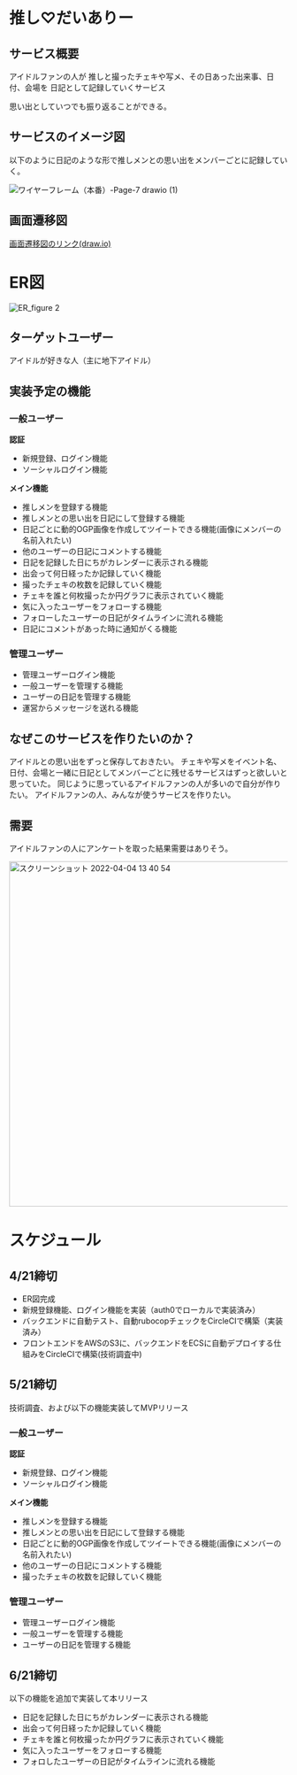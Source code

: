 # 推し♡だいありー

## サービス概要

アイドルファンの人が
推しと撮ったチェキや写メ、その日あった出来事、日付、会場を
日記として記録していくサービス

思い出としていつでも振り返ることができる。

## サービスのイメージ図
以下のように日記のような形で推しメンとの思い出をメンバーごとに記録していく。　

![ワイヤーフレーム（本番）-Page-7 drawio (1)](https://user-images.githubusercontent.com/71915489/161472534-24be4305-27c0-4dbb-bf7f-c07b5eea8465.png)
## 画面遷移図
[画面遷移図のリンク(draw.io)](https://viewer.diagrams.net/?highlight=FFFFFF&nav=1&title=%E3%83%AF%E3%82%A4%E3%83%A4%E3%83%BC%E3%83%95%E3%83%AC%E3%83%BC%E3%83%A0%EF%BC%88%E6%9C%AC%E7%95%AA%EF%BC%89.drawio#R7X1rd9s21vWv8VrP%2B0FcJHj%2FKNlWO22SSdN20umXLsVWHLW25EpyncyvfwmSAHE5IEEJoCgb41mNRFLUBRsHB%2Bey90V4%2BfD1u%2B3i8cvbze3y%2FgL5t18vwqsLhEKUBcU%2F%2BMi36kiaZH515G67uq2OBc2Bn1f%2FW9YHyWVPq9vljrtwv9nc71eP%2FMGbzXq9vNlzxxbb7eaZv%2Bzz5p5%2F18fF3VI68PPN4l4%2B%2BnF1u%2F9SHc1Q2hz%2Ffrm6%2B0LeOUjy6szDglxcf5Pdl8Xt5pk5FF5fhJfbzWZfPXr4erm8x78e%2BV3ehtt%2FXT%2B%2FeTu%2F%2BuPv5R%2FZzf6%2FPppUN5v3eQn9Ctvlen%2Fwref%2F%2BnP5%2BGUT%2FHv%2B6O%2Feff0pSu%2B%2F1C%2Fx%2F1ncP9W%2FV%2F1d99%2FID7jbbzd%2F0d8uuAhn9IfwiyeL%2B9Xduni8rX7D2Zf9w31z3SO%2BycPXOwwu72Fz89fTo1eM9H6xWi%2B3O%2B8THt%2Fl9uNqXd5wtq3xg29cve%2Fl5n6zReUnCX0%2Fu%2Fn8mT8VVqduIvxXnHoo7vzL8mv1M13iWy5vnra71T%2FLD8tdc%2FPN4%2BJmtceYjoT3Kg7dLj8vnu7xl%2Fm8ur8nR9ebdfHqmeZY1GP2z3K7X35lkFiPzXfLzcNyv%2F1WXELOBlHmxVn1snqyTZBfD9BzA900rI99YWEbxvXRRT1f7ug7NJgoHtSw6AGRQILIezzlkB%2F0hcrtYvdleSvg5qb4HZfbvsBZrG%2B%2B4FGZfS6O1aAJ0vo5GbECF0n5P%2Bbt7pef9%2BAotk4P7VFMfG4AAyQNXxAAw4cSS4OHpMH7st9jyzvF90Xz5%2Bdn73a7ePZWmzGMJjv%2FRzayQcgPbSLPTBQPOrQatnu7eVrf0kF6%2FrLaL38uLB8%2B%2B1yMBT9Owg88n0%2Bz61gyjrUZ5MERCbaSfXljahPf5vh4ERLmXq5pPBNbphPJtvMCJeXK8sgNVPL3E%2FYiZvfFfJiQjzbFNtaLm7PFo7v632p1Kgas9JzIj95cGKblH%2FDa6%2FCi8Omy6UUxOHl8kc3Jkag84l9kWXkENafy6lU%2B%2Fj9%2BEF7kaf1gmtcXTyNyyq%2BPzMg1s0ty6oq8agpcU3%2BpT1vxaxY%2FffVN%2BcO7x8Ua%2FBHr3wP%2FfNu7T%2F8X%2BMWi6mNnoPg5C0tCH6P4%2F%2BEn%2BI4%2BfoPJ58XD6v5b9cridouHx%2Bq3DDG815v9Br%2FdYr0r%2FvnzUbqA3hhfMim8mtVn%2FvaV%2B1GOKvKyx6%2Fy4FxuHr9VflTxwkuEf13kF38FjPwJ%2FjrfNvvFFn%2BM9eKvxbfFw4L5jarfwwBClAOhPTTF4cfmmGCT9qV3xi0QkIEBXC9pkcHWYVW4%2BtP6xMPq9ha%2FDWjpeFsoGDu%2F%2FB9nrUKb1gr5oZdr2KsQWlJSa%2FZKdhc6Z1s%2Fk6U5aRf%2F59PpBD5qmbkPm%2FVmVw69Yvb50NS7QLG4C46LXw4fLXd49Bn5JePytyyOXOHH%2BIPF%2BNeKsVvVcW1AryXIOug2qLlNNWD0DP4P%2Fr2LA%2FUvHpPfnFxTfX98ATuAxfNpeXE5iOxV5bM75nF9e2wT4DPllyDvzl6AgI9DPRV8wC8vZeYwPljOYny8NBz4SFA%2BxYM7r4a%2FvlmxoqA4K%2F8zo0%2Fxm85C7uwU8Wez8nO9W91sygdvN3%2Bu6Dv8vHna1h%2BkcqCLK%2Brfqhoq%2FA%2B%2BcOfdbTZ398vF42pXuLgP9ambXf2S%2BWfyWclXj%2BsPgf8y%2BmAmnUL1g1mofNUUqV%2BVVQ9m5PsVD5tvSG0t%2BVCF%2BzafzucVghjzzJ6f1%2BcZGFb2Twfo9BTFeGMkY2wmmytR2MwK%2F1tzYlLGmMiJymjSkyn7ogbd9cxJmZOLXXPijvkM4iwsn9KpyB7kDUR9nWRJWhdqZxedXXR20dlFZxc1thz8hceGPOpJEpLNaTYjm9OQbFcROYJ3khVQqmnATYJmClQToIS%2FEvw19Bng17CvMVqDtwY8OVjBtoY6f2UNcuHKEt4U3DPyqcVYTQlqcSd2QeFsYSNU73p0YzQBDYWb3%2FWEyl1PvX%2BWl2VxQ5%2FDa2cNYiH4MpvXeMrD%2BkgdECkeXF9cJzi8Mo0vrrOLaXaRZwzyP3VuwI1vtuuw6hFbbRo1xm9%2Fd7%2FY7cQIMj5xv%2Fi0vJ8tbv66K18NYXD313J%2F84XZwNOp%2B8vqYYnDMu%2BWz8V%2FP2weCgPBR5Cjlj2%2FrU1%2B5It7%2FDj3PZ%2F5H5AeSGMZ%2FNZyOyjqjiFjP0gK%2BCIeVIoBNzBOAEBZg3W3XdyultLl%2BpGiJt6DhoVCEnZDAbKD1qAQG04nKCY0GVAWFtPtDb7XzR5j42rxVHzbJU3umVpc2TcpVkLxbZhMk7QKUkshwzCex7Kx5CzegJDKAy%2BLG0gFEqSSGLAuFs1LcvzKmvIrq3%2B72C8m1UXbG%2B6VfGYThkYJDAqL8OrH1XPh6s%2FeLrZP3Lt8rlDdHKsu9MULmXW9cA9JemQ6k1IfKZ9CqR5EF7NZmTmpEi9XjBNQHEEX2SX2BqZX%2BMEZLfjtM99aAjBOxBRgmhb79ajNxtIM%2FTDLbfqK5kMxDRJ%2BGhQzRDgizIcq7UiSg1lKUpMJSUQSx5lOleKUmxj9JwZeKTomBhp0YmSvZWLQzV1p%2B%2FNMMQ24BzgHXHwiv9inzhFz3iH%2FgCUhHBny89eC%2FGpJCMgCQIJrud%2B6JBR%2BUFLXphRuEV4%2FYlw1gl%2Be4tfOIjcNDpgGWTCuaUBCfkdPgzq1BVQl5GcwR2Ls9Mym5TJxRZaJKQlJq5aJBM8RvPkoZkRUOkkJnhczsi8pdhJ41swv8nI%2Fkc3x2dqjIj5W7ash%2FP%2F6QU5Ohbz7pfgYbhoeMA2jxENBMw1DeRrmyAP27IG1OFAI1SweEBI83%2FCPFOS5zuahjD8ueo2fvF%2FsixuuyyO4Oh4IJGU%2B%2FhvY40Fdph4KOdvDFxozvvqZffbGrwlRybgQBeXvHKLOCVGZPy5EGUqLOUTxiNpu9ov9aoMvngSDYywaF8Y08m0OY%2BO2Wp1R1GERBWXbDkCUTlkGBK%2Fvl%2Ff%2FLPGWjB95FOuPPGsgcrkxt3zlLJ7hO96utgXgqmt3myf8Rex1a%2BShlzC5%2BpCDQXdRR%2B5FUN41i2nDr3kwQKkmBwYjYEg8P5ey7CSzghIvZs5GEhiKHX8GgSH1osAWGKD0igODIcuQoZz%2BL0t5NKSdRT6BAg42bQOUc3BwMAGHtICD38Ah59CQ%2Bl22IQ69IBjYOEQafeQODYeiwWeiu0HCwyHOOoyDEg6xZ8s2RIbCvw4NEBpQ2JgGfqVI8RTPDgJD4VDEttCgEax1RaEjKgoNM7EoNM9GVhQaaYRrefYYBeeMyCvzabPZF6O0ePS225JJjNLJyCwmxThdJ%2FiPhyeEXmF4P5f%2Fu1DTpQi18GzPglSWbs3WxLFUHBx1OR8IYiYKrcEAirHWlBp1Ipl%2FJkCEH8%2FV%2Bstyu9oLw9UcFfsEmOsVw3gkBPGknz3t93hp4XD4WLxv8QsuGbMHJqxLtjLKTEea1dg2CQtAo3OzG2ksSUULbrbL%2B2Ix%2FmfJ3MsGmORgqoqd7MSIccMPD3%2F9Du83q7LaR6BTI6%2FYfP68W%2B4luNDPdQSC5OCpvCx1VqqcCRy6vbAjWkBHB6J8OBDJQdfQmaHzN0MBGg5CYCV85QjdcW4RXF43CnS1eOZ4bF60X%2FSVw9gw%2BJyIXrpFfHbWq4Nkc58%2FL7IlzAvGY3ugGlITFHIc%2FtuXVKlzfZj1laauAWK5Ifd6MRRiNgCaewcaa6AJT40ZjUA0M5ZkSN7gn%2FT9Zreqo7qfNsVa89DDCWZDPOI47zePF1DcWx0b1F8jV5td6q1uNuud97SjEciuuHiQyNiggS05MGmJy4Xs1qTgY%2BpHnt9aIZMAmIpTz1ZAO4YC2j37TBDI9YLZWvK6Lwk3X5B2Vtx8keH2CsorlGmbrBYG7kDE0wEM3J9KP2xX%2FwvhmJJsCxCjM4Sl2w9n1Y1%2Brr9AOa0u5Eh6%2Bby%2BJoBgWs%2BddmMqkslw1tIWwuMQajFvD6%2FnAMJR7hGZCfMQP76XFsF0RjXTM2kQopTPdacQ5T0IMG9RQ2VQdiXNqu6mEHcfaaK%2FI5W02D1WeiGfV1%2BXtycwd1F8AAMHinLPhwo%2BmOPGIZGoGa6%2BRCAgsLM0qU0KRkSZw%2BoiIjfbU%2Feh8PEW2%2BK%2Bs38X7lBrV12zOLKXdcMcZrysqQrmEsyzBuad%2FNf4dz0fR5TL1vdkbBKXB8tddKRumrBmAwopcMucNU81ATNZB%2Bxu%2FB1RTyLHglZSOQ1fJVEiPLzIryXu%2FqlE2HEU%2Bxy%2FWsv2%2BXJ%2BJaG%2FEd9RS1NQ90N%2FQrBOh6gugkT3gfOyNKYD64dYcz2ygC4QJLWfStAPAgj5oS3kaxQZH87HqSoFaqPvV2FpKGsEqMIkCTAkkRhRNjcmne6ftjXqtC6xPusls3xmlPohbbM7NVemM0AjMUBRxFesnd76HE%2BdEgbK9TFo2FkbmtYG3FuOtGF%2BMS1ZF7KIiOVUgjr88krFcmY5PyeYDVNWcgQV8yCPGDoIhsYhi0teiCqScMkzM1RvOscvLx7TB2cVID006kWXAGv4l3Z7lKCTtfYRtN23Z%2B3V8SxYYaqcAK1CRwSaHTTY64oG%2B6HkSgekkKqdGhQ6U1O0ZOrVRCmQIL5FxLxF95fd1%2BZ0XZrTbWlO5W8DGgifTL%2BuvWJ98ZU41af0VZ0RFcRIZtFX0TlfsbpcN3duWF3YOEyCP0Z%2BxVgK2b5I3NPNyyuLQ%2B0U4eTDnzAqyWWuSpKmK%2BZVlMDvqgl91t8i5lf8kBhZahyZl%2Bc5%2BQ0RY8sguvgLTnjKzQPr84AiKCrXLEpjTldMApMm%2Bp1zkKzhlmAtOhozr5dOv1zFqlEICOpT8uCKv891%2Be7CfRAD5BxPlBniMUUhya7yFOOXzOKelWi9evXYPETcyxT%2BFJ84gp04SotVpV%2FmZSQ6LyPRPBbEwQwIKV1l3WJ8QYPfgAcy44XNro8ExfgdsoMJ3K15ZUj0ykLIK4tD2SsLrOl%2BpmrdT%2B0UjCI2rQHqkiz0AlEyarL4UrNI3QysI3LIRhoqApMSkmAvBQMUsHUmm19dQfiVMpPRFf5r2Zkr9xG2kFglB%2BV%2BPsISEMiwRAEYqTbRevPDbw8%2F%2FfYd%2BvLjpf%2F%2BYfXv25%2F%2B%2BPCrjtr7cn073W7LEb3BQYXVDT%2Fe%2FTdrUVv5ipDh7r9%2FW97eLVtHh%2B2gg2oNzFTgVblAFSlAHIZenEhtweT2u7Kbrb5jM8RyGWooqxzHhKuI3Gy%2F2N4t99LNDqj%2F%2Bwf9svvu%2Fuv3D79us%2Fdv3j9%2FeZ780LbhHHGyY1DNHRd0NBhfDwIvDxh%2BBT7ePmQM8vfo7SpMsod%2F%2Fe%2FjH39u8h9%2Fn0SXE40iNcai1r6QWjiHs4ZZcaT4ObfffqtPl0%2F%2Bi594aUyeX31lz159O2hAKqOhMe1HYm5p5I1qJwtLpq5JRWnALdpB%2B23NGdefvvv89Z%2Ftuzf%2FXX6Xb6N%2F%2FXH1w34xOcy21tRXB6owCNIjaak4EpVUwWUh2xQdZve6qneGaoWNg7hlZU5Q5kUyYQdrTxAAY0wib6B%2BCwQBUKsDDInw27%2FSSsG6KWWElYJJ2A67xIuzNtjFQI1Y4UVaY4GJO5NpulVXpt26SF2l1T%2BpbFFKUUUJYSEkc74sGvJ0extu%2F3X9%2FObt%2FOqPv5d%2FZDf7%2F%2FqIulX6LS4ozShhVj3JJpC4aAQVnKcGNtw%2FfXjzIfw7%2FuvjT8HDbB38%2Btvzm7%2FBDXe%2FOFAGol87p1t8xtXjToWqtmpaYGfO7wkWX4p9wEUZ9b1Zre9mdaPFVdQc%2B1D%2FxO09EtYwEcUyJmjhDbdlgIQWTfB0glEYDf6TXkVT3ErfKqPqz6fmgjby1lW%2FANvMAGOVan50A2DGJ9A%2BJAgjW8PbpfF2WD4vBmutFk%2F7Lz4TxshwVAM782UYo8mtquurCoe%2FrwL3cR%2B5R16myaeQVHed89YPaut9I%2FnI7eqfI74i90MBIzWHRirB9UG5kGkkWfniV8orwcjrpsKIyWH%2BvFj8zGzh%2BuKgSpWq3kbQiAnKMWNTX4hRqNHIeJU%2FLvB7G4WZvoB82%2BcCX265isqg4nZPZ7HHYmB99S78SsCWQyt1Zm2lNrQnOgzXin2PWF0rLgGa1pWprWi3pQdvphSTzO2xznWPhaKUNua2bbFSKAJvYosFztFAvcfSnWnwHku9kLk9FhM%2FzwQXfAQbrEBdftEYqh5%2BJFvsrVN%2FAZlF417CwGQUOn5CHJ%2FATwhyAYEhwHYSQwA0osQBA1BDiWOMhRZtIzKSzF8YRMJwR7nHBNIzoYdaNxEY0ZVMhJH53B%2BMGXXcANqXqNe11jrLL4x%2FqlXlruMe%2BnyTieQMDvNhtcMKVVlv4SvjB5W%2BanL6jx%2FjPXd2KTrnmk26TbVqigMANdvCDFdDt3vpHLbgRUqjZ1NcAJSmCloZhH2vrYUiRMJCAXkqGeipmCgUhSe9hjBLS2qX%2FfW21efVSObeFOOwWK2X2533qViAdsvtx9W6vCEl5BNaaREZseymzOUyp8Lq1E2E%2Fy74NC%2B6xLdc3jxtd4XB%2F7DcNTffYOd1%2F42sWjoRZWUhsRl4RGEoeLIIqNhMofauILFWsRnIIYj3i2IhRiShrA%2BUY2sAGNgs1jdfNtDWU5jitCigc4q3zw79rLtYFqS3FUGJpeFD8uaUp0J5fn72breLZ2%2B1GcN4svN%2FbGMbCPMTaLUHHU97g6tm1VFGHgw11NR1YPgG27tPi%2F%2FzS%2F%2Bj%2BBo%2B%2BOj%2FXSg7wR42682uXNsV3TWKKGRcDhLG09vN7fIeH7guj243xZX0Gfkl4%2FK3xHEs%2FBh%2FsBj%2FWlUgrP3agF5LUHXQbVBzm2rA6Bn8H%2Fx7FwfqXzwmvzm5pvr%2B%2BAJ2AEkwrxpE9qry2R3zuL49jiTAZ8ovQd6dvQABH4fmh%2FEBv7yUcdLwwdJNw8dLO4CPBOVTxjmrb1Z4jijOyv%2FM6FP8pjj%2BwZzFRWfs2az8XO%2FKDrPiwduyxyzmgp74HUjYk%2FxWdeizJfhJw59cAJR89bj%2BEPgvow9m0ilUP5iFyldNkfpVWfVgRr5f8bD5htQpIR8Kb7On83mFIMaVYc%2FP6%2FMMDCvTpwN0eopivLGPMbaQzZUlzxG5z7fmROXOkBOV0aQnU%2FZFDbrrmZMyJxe75sQd8xnEWVg%2BpVORPcgbiPo6yZK0phGcXXR20dlFZxedXexd7CDsMQ5n59JsQa%2BAUk0DwxnRCwajNXhrwJODFWxrqPNX1iAXrizhTcE9I59aqmubAnVw7RVvx26CSMMTEJKAaLmDmPAiGt%2F2kH2XIxN1ZKKnIxM1FFQIxYqGYflE4QnWyR4wxhZbxyc6VGetIeifmFAUhr46pObIKx3aj0D7Kdkrf5h%2B9%2BPiz%2Fnz7N%2F33%2F35Lv7x5%2F%2Bkv3W3BimQnt3cQla8ShvntB6bkLpllIONFG%2FntHj7SjpFiCVz6sy3J%2F8jDPH6mvLdz5dq8j%2FL7e1iLRJN5vL0oV2n1rCK%2BJ50Pw15F4XoNbPSPLa0e0Hsqq00XKoCOvjd5KyK%2FhFFWQdtU8jnCj7EAs5BA95Or%2FvAcomXVPnfyrVtzymPvTjic31R4gGK1WEMeuZGao0h3Msqw31LjZGSq64Tr007kGoCMJSGvcM%2FL5DWy1TeOck8geYdyj2HeeihXAajidKQN7ebyS%2Bb9%2Bvgzbvf9p%2FyePLXO6RD5tUrune%2BDQ96PSKV0xzPY9ngcmgf0KylAWjWkhhyRKPMiww4oyCWOiMOUpTsx9XzCsd1F9snbt9lNmxXvctMepduO6vwHbr4aivfoeYCozWV1QPCqF6%2Fyi%2F%2BX7xR8dPNi2GZp%2FSgFitu4d4Uy1TzXimmRMbln3npkV8P50kf73S0Ww57WzpfnE9ZEntJ2ia%2FlUSW%2BBbBaYVey7RiU0E0RoKadu2MpItoK%2FLU52dTUDo0%2FIzLGc4%2BNx265ei8OMwlTiG61CCPaItzXktLq4bx%2BdAZ3XtZ8wHkLC8MfVp2J1CqcjINkB%2F7DZW5A%2FwB9j%2BIvEgO7EX%2BkCDvVIPrjaqRTYt%2BcRhRT0J0oYLKX%2FJ7yOI6zLOB7KDL54nCIX2eAHJ6hAHExWJ01FghbWZIuSyygUhWDG0Hr7PCd5dgsd3sF7V8%2BCSX21PKV87iGb7j7Wpb7FCra3ebJ%2FxFLEYi8qRYw5sFPuWzdynmymVYpuXVPvEQRCtoog8WxgJkCx0WjGAhRl6eNoMdJ%2FxKGCZeyPAmAwSToUf65LluCRPBUxgMUPTUgcGMYfA9n5n5fKozgZQHQs%2BHgkz2TIFGS7wb%2FcPiiij1wpgZfT5dmKDCKW5dFlDgZRHgIuTW4iIGfGRFIkUjlFCf4qXRANmzKtlSdZNT9R%2ByuZtVHeezpthDX9jeZV10si7FApY3bm3IgzrPwZ2ezSTMr8tssvxx%2BWm5iX%2F%2B7k2cXAfX300CdUhDq6AOIUsFdca3TCPkmzlNdnriF8hjVH7iKOF9ryCT19sAriE14WzBuHTO1omcrbhrO27T9YKxALleLzXsSivVqHYqqzGa0vjTT79eX7%2F72UWcOuHekVZIhk0r%2FPa0%2FP3yr8vo8%2Fr7qx%2Fm00lhWD62CYEfX5cDOoYUWlMCLdr%2BlPniEi16kYxbWgudCs6jK9kxUrLDOI%2F8Ag0xxNn0HEHQkuBd2woNja5E%2FSHSe3zabPbFIC0eve22pJukrB4xNHzXCf7joQQChgcIN7pQdazg%2BbEF4hraP6YqaRO5lDAolm%2FmfyGwHbZUSwvjADReFV9YbRD4ZwJG%2BAFdrb8st6u9MF7N0QIit6tlM2LM9YpxPBKDeN2bEdUgFoiPxfsWv%2BCSWcPANbBkjfqejIRAOFaqzR6HtPbJ2Y001oa04Eab9vAoMGVyUaCKJ%2BrEiHHD34f1UiSg23z%2BvFseS0MJI0guBZTXpU7n90zg0L2h1WvuPg8QieFciyBCEohCZ4bO3wxJepgWIQQGVitH6I5zi%2BBt0ijQ1eKa47F50X7RVw5jw%2BBzInrpFvHZmcLS7FROQDSfUxtlj6g%2BB8Lh1ldaMwHs%2B4fc62XqBrKjQHPvQGMNNIAKkS3MwMrb5igRBmQDCRrKmybjTvtgoIy7I0oYB1FCGGQtwsUnZwhB8v60BQ%2BapGaQgwcaRT5XGrXsehuC88RuNlqgL4ohhjCItNwapz0ZEMBgPYJWpR8ncpvRS8s%2FpUnCpBgx7rrI5kz%2BJcaShxnVQSSncqpoSBI6TVc2abRu6jIIO8aMXNPkHEnr03QKXKMvM9iL%2BfT%2FAszsU9OcBlhahDxGcQvpKXUoiFDFerPH7H27xRpboz8fpQvojfElk12xd%2Fl8oSBMDZCXQevF5ebxWyVeULzwEuFfF9WNlf4Ef51vm%2F1iiz%2FGevHX4tviYaFMlR2BkB7aoGrGiMeRO12qWpnGWIVWjVVZwM4xm3QbrxDidDdRN5P%2F9Ntk%2F%2Bbdb6sw%2FfTjX%2BHtuzd%2F%2F7tfU70qVaaKDbDrt%2BTU9iDJi1qGUuXlyGICANbEMEhvCFpDTsQvczHA0pdAq1xmCyjqRY5UsBr3to%2BgDil5mjKijcRpPvf2tsdhytTzR1V6FtnEZyzgE4g05JY4JEF4HrZprK2I3U2junBb5ruhnlXlUMXYT6uZGeT%2B2oC0mbM1YDm5T5cQ1ovFfLO4Z2AAJUPXyO6iH3lp5%2BwIUt9L0IAz5PgWBAWSFQySlFuPQnIqkCIIrbPVNYlU8J1Iu4fXhmh7XoYfeWGmin2AsI0SDw1p2DsjyOYNdhvHQeNuXEk4Dy%2BErTBHde0Qa4bEF3kjcz0gHVNhKJkxJEPxBqcA3m92q7qM%2F1Mtda1dtMHGa8Xx3W8epS0QatssaWd0V5td6q1uNuud97Sr6mNbsxVSdDASi29t13MnvriVAnqDLVVvg3iB6mB7LsSp%2FkLMBO1oGG9GVuTsqDTEOAyUvcUx8j1xRQQVMj3SI8DCJzJQ8gjCJ4BCNg4%2F48MPioqlKmAa59D4sNTJg%2BiwNAosJcIaFoTECzoleoaPCYYBhLZfnld7PHZcIp5uKpmuoylpJ6ZxF9rfTqMsL2GbqRs8t4bXIIo8xHewR4CfHqHAA7lfrUnNdDpfuvJIppEdqeWUhlCa6cKtimTYAnjPl5dZnk6GpNojlHkxT341CQH%2FIUos5Q7hyaRuQ9X1HjIQ9drsp8WHXD3uVLBiwLzYPZatgVefV18x0MT0oJyUXHzZPODIBtZEXa3vZvX2vKyBqY99qH9jeWfdbmMNgSLxZVBEERCyg9r7AmvER0iDiaFD6Z1Yk6pKoqe2%2B6ft5nm33H5crcsbchLvzCghMkzZTRlCYU6F1ambCP8Vpx6KO%2F9S2scrXPuBa9Fvnra71T%2FLD8tdc3MhxqGKtWjFPsxAJKZt6QQfAQJWYVhQ0ScsiuYRIvMzvF%2FcYeFhVe%2BeEilcrEpahHrhZrG%2B%2BbKBrLrgPCXl%2Fy4kpgN5ENunR48AFjeGxOvumuHkVzY%2FfHLAkyfDeH5%2B9m63i2dvtRnDeLIGYGxjG4T84AI6G2Bw0trghurokrIUr189o9Myd1rmCPg4TsvcaZm%2FZi1zZxedXXR20dlFZxc1%2BhE0GcM026Fo1IdPCqCmKnOKmChrPRGqaWA42HjBYLQGbw14crCCbQ11%2Fsoa5MKVJbwpuGfkU0tdg9OyrxQgnVR2nB67CSI9dpohicwaP3OozoN%2BicBFGcfLJ%2FUuEa%2Bc5Uaxq4fLLJvkh8VDMRjFfWf%2FXi%2B55IRuDqOTJFCdk0BNvyvNSVDNcK7uTdE6hH%2FXUefQ4LiEZucqG2dIhDiDMuhnKKYQpkKFXAA0j8D0vCbybvAEQ12pgjE2dQ%2BReHO93AahH2eB5%2FMpkSEbuGHom%2BMzOLByWVGgT811RntP0jaQ19UVDu1jQXsUpSeDOki83VmZqN2Edahn0kfuVhOygJsBuiMCOAmUAgBqQnZBwHKcJyntXCIvg25LEVoSIy9uvjxtl99hT6ZMUj9iqqjl9vqfAna7C6B%2B%2F8TFE7wpEJq27M0ZPt8SAdIFCOqrFYngzJHVd80ZTWfe8tSqhZ9xwegcPzrE3C%2B2NzV8c9D4V9tMUaq8qrV4Uz4DGJ3B1UHufGidYyqrf3Zz6kSzCOpOD1NgFkW2ZtFhPGMHTQ%2BwAlXRlV5RP%2FGFpppi0W51cqtTCMyrYVcnDRG7Nhvf05azZXOd1pyz2nqsI4oVZ7DhRPJwJlDpjjUzCeqT6uxFs5tbKM5SEUblZJOYEcanjBIUJHwtPiLGjj1FGmhzGm0XaA2Y8Asl96ivKd%2F97GrzqZX7z3J7u1gLHbRBLptd2kk5FFgDoBQptCUUAYMVaqw9ZFHXzLPrL%2FR5SS0TX8yCJkDYrsLUnuJyi%2FxrXuSB9NfAW1ANZR63ymuHFIC%2BjIFX%2BeP7MlrVZhuC2%2Bsy4lZYxBg%2FKJ7W3ZxBSVGUXuR5qRtb2MvLixkiLyetn9mBYeMXpgFmqpQ4TT1GAszP%2BDxIAnSGDK4eS0zYMcJ1sICsnONo2ZBLwGzPaLQWm4xBKfG0MrO20tYIMKQBtDCaaHCDqchNaR44KnKX0NOZAkHi5Yz2qCCzDESDhs3vQUUcAh7Evpy7h9t7rxit5fp2sZUREk%2BTLFMazfMOxrMWNZR2G6r9%2FVC7EJ7YxgfoJEjNjhXdGqLy0DQm8vcwImQD%2F1S9djsjJtQ3VX0JpEDB8ksTBPrwZ1bvVxyBviPQdwT6Z0igb2iVwlO7hUAfsl0gf74JWnRwi5BCGbLTB6lDiC8akaQJ2QUXdiWrCqJiHL92QeoxupGnCVJLu%2FE4HTBMDU81DaJVF6buMaKQ%2BEgG9gWYCFWDXyM6Oz4uHfUJMPDtOLtGYU7Z2WqTsyumBpNucUOIAc8WYxc83WwxdkW6mH3NjF1xGouQgOqPB%2BbrijUEBpfr2%2Bl2Wy5qN3hBW93wg9VS4fLj6nlV3OztYvtkepJXt8YtrczN64Bb3LJ5AZDUb8iXt3fL1gHXpBY%2FMooWo1DEky%2Bajl35Y9cvbJAi3ytMOu9VbKrvlnvpXqYCc7FGeJkBorydcCgcBQoPhqAGnG1DEOrVcxAcOwSjLLEEQXv42%2FzrcTP58u2vbfjppx9%2BTcKfr%2F53DTYDHbUUCyMcSn5Pk4s905HP%2BAHLAt8LkiaFmh0IhCyU7jsoEjTWQkeiOgyJah7hGDS%2FMoWy2w6zqIYmsmYgQuSl6kWSqLbOjnPgUAW%2FgFxY9PooVM2M7CkZVMFvoEF%2FfRblBUcOzzc6PAOWF4CfWZ2hc9UFrrrAVRecYXWBmaWjKi7gHQPIXIEVBSZi9ODXUHe9OQLu0BHNOqJZRzTbnHdEs46Amx1AZxedXbxwdtHZRUfA%2FRoIuM3EaHT5twNkoggF%2FMzqMkDHv%2B34twfi3zYTVTgx%2FTb4JTrL%2FsbYx%2BzYt4dqXzYD%2FBOTb8MFFWrCib7Id%2BTbDuwN2E%2FJvQ0jvZNI2FH7nR21n6E8h9hDyffeBzHQ%2B2%2BL6Q%2FGLlJiV8uJUHACXWfYSZ5dlSRVU0yqK3ABsWzw7WQoxuF27qQ%2FlnxliAwvgJ1lawm4oFOw42D6NAlstXVEaqw6sjQbRUNJ5oUC2xTEd2qRHw2GHkQ4dUxw7Xz78vRaGSvHNZ7Hsmnl0D6YAYuANukkBsyXkT5pGESdlARSfIrtTWA3PWYDZtW7zKR3OYKKtzanEe62xeZ0Xsm%2BhOW5y2KXheLegi9jWNzb5621TQ2%2Fp4kR8kiDNmcVW%2Br5zaO5kwX6paBZ5lal%2BBakJEBeD8LiQeaAw3tfvCcw3iN%2FULxDsVphxHBa%2FEIs9kX8GHIRcwPbgxhaea%2BzeSjjYLvZL%2FarDT4yyeUujvKVs3iG73i72hbOQHXtbvOEv4g9py%2FPvdxnWoP4bXAcRF7EdA7l8jruEe44bldsLSmGoJCOg4IRKARejJqhTgUnDhDqQKHnQ%2FE8e6NvbxvastJIG1O5CABfk5AUfUD0Dqri9erBvEexstu89l614syL%2BTxLHIErF66VSoYMnSCN5hdnsQ6rVfe9nF%2BworhYkOS0g8pQoczLbA27uR3nwd4zFfyMcfBsFlE%2FuKRsCi5m5UZwOr%2FIyx6b4sGM6K%2FRTpgprT8i6Yosb0oqhEYafY0252BTDrkRbChDdUr4qGRDlaCVVsVc5mLP2hbeYdIPxgt0XkoCIhhBAoIQb7tVdGC%2FP4Q4Lof2%2B7v14l9QwIst7SJLLa35xTUyVTfsFV3NPyw%2FPa3ub8kVEbkLEpdnWnowDcR3yqbNou6W8H5LeJRip5MpJoiGW85%2Fe1r%2BfvnXZfR5%2Ff3VD%2FPppDBMHyeZhkQptI2UqBJEOoRPm82%2BGOTFo7fdlkyElAUB5Iq9TvAfjxFwZ8obUG4bCRWFCGsuWxclLebWNh8CfUaY%2BB4DAT%2BUQYBsFZDAIACTBFVreD2%2F%2BWcCQPjRXK2%2FLLervTBYzdECH7erZTNczPWKQTwSgNh2zJ72e7xGcih8LN63%2BAWXjB0A7UjJsPM9GQmRIzs6GmbtM7MbZ6z1aMGNNlnUcWCSmxFUlDonRowb%2Fj5cYSLBiBGJGfiryzkceVHqdCDOBA7dGwu9XqbzAFE%2BGIhyOU4ROjN0%2FmYoEAt%2FLEIIrAmvHKE7zi2Cdz2jQFeLX47H5kX7RbxW2zD4nIheukV8QoGuQ7pzEhDN59Q60COYysuIDLa%2BkrOAiEEbGo2753lnfOww0Nw70FgDDUCXagszsJAvlJcefQOsE%2FI90%2BbAMMi8nOm44rVW8wwQWx22WRD1L6o9A9ml9momp780yj4PeQ6aoe1O%2FIgPWk8CYBWyJr8ET7tOtbMD5Ze0a71fs%2FxSQltuCCKgni976ktwtlej46u%2F%2BhLJ2MuChecr8pFEgtSDFNDVFXdI06DjTubEHb7e%2FzW7%2Fi%2B6ucx%2F%2F3nyw8PNd%2FPvPkxiObQnDbpTdxhE3SFNRd0roPbborQDjA85bvcitR3aJ8c5iDvA30AOa70%2BdQdDY3tKeQf4K2hIhJ2FvsOxA3QSgQf4Q0M%2BlFN4cAoPTuHh1BFqVT13p8KDoeXj5BIP8PdQh6OdxkPouMwdl7njMm%2FOOy5zp%2FHADqCzi84uXji76Oyi03h4DRoPhuI0w4o8wB9aTRPAqhE4yQbFZt%2BqZINhQtpBBBsMBQmEEPOweg3wd%2Bisz%2Blb49ju%2FerVpCmo7I2oNECLkitZ0ylZMzQJTqzeAH%2BLznoZp97g0H4I2k8p3wB%2FhUMlepx8w3jlG0wlMUak3wB%2BJZIoGSmlUhvJPkGsU33QKcS05HBnEICtcS6Fzx%2Bfr97%2F%2Fd0f%2F%2Fv7Ln%2F4%2BP3v7z7%2BNlEjuM381j9VP09D0fAhkZlr2k4AbiAsBQ%2BAWDT6nFnPBbgK%2BIjzJM184WXQbakbUFJ5Lm6%2BPG2X32FMl4Urj7i6crm9%2FqdAF1nvx1SozvtbTcI6G3Jq0Lw0W%2B8UAbbdhJoAODE0OIj5X2qxvalBkIN%2BahXnEsUaqgLxN%2BUzgGAHdGRl8rNWpKoc1LND5qmwCLCj0WMsFiNbWETdWBTLHu8ebu%2B9Yqldrm8XWxmP8TTJMuVKft4wEZd5YQOp8GI7wdVqJfq2tNfQ8qGOOIBrnRw7tsWdiPqQmu%2Bcv4ORjnfwd%2BpVPCpb055Wk3XmOu0mZx9ZL5PdkPNtxArbPpRBQtmpDRIUpnXDeeBwphCzADScma3hPCzcaHITEOMAzazkrM6vyG5g2kP8ze0GXvBuIIlOvRvQEKdxBk85nBkS2KYTyKUOUijyYW0NO1Ai%2B3Crx1bFPTMFzevN9mFxD1nFHPf5Z5cNG7Azhs4YJoD3N3Bo5DDJ7SFnToabW3BmJsWSGDPfzRw3c1AKyVsNO3M0Ijm9CgzVtUc9abG6EiZScRLuSyv%2BB5f1Ue9Fo28zQ9fXF1KLvDVMRKHojEDbaZQCrgg9aB4X6k7O9tolLWt4kG1mdmZJqVGQ4rx2k4JE2D2pijswSdEUl0N1VvK1VtZa7gD%2FVBJm7up%2FW1GrqhRh2R7CWXUjYrPLWSbMGdJIztl1eYXRyH5qTdehzCrVeqbi9QiIY4JM%2BCbkEOAZpKHARoCxesCkEhxmxMz0fvPIHH2Dben7zW5Vy7V8qjl%2BVEaWxUz5ZlPCKlRiV6QYqj%2FPFV%2FZe3O7jrzVzWb9eVUgYVsX9uK64OIffHyH%2F92sycMYLy7liclqs0snN4uH5XZRLDmZ97i%2BkyGlXDmMrA3CCtB%2FbajnhvV2foLpzPdEVZw8BWAN%2BQvW9qjqZWGowFwfrRrnYzsfGwHB7ADqt7AX19EQxnGxOt3xjADimWFzTcFhPQFKj9ZMT4Csu3lcTb8zii%2FYKEYAA%2BfARvF4Bk59Ue1yy5jF5dS4vpjl5FTar0bVaWnbrK1OfC9mi6sjDrE50AtWHPRyGbMmSlNh8vJOdWVHXu56Ywwa7UAUxR2yO%2Ban7z5%2F%2FWf77s1%2Fl9%2Fl2%2Bhff1z9sF%2BA1dnOlT1wFY5162xMrMLgcJrKm5n1ZBO8%2FE6viYkiRisnMvEZFZJNyYMr3p5d13Lzecyn2pwj7BxhfgoCGThrjjDcstVfZfrEChA6%2FYfVNYnUgSscaekTq05JafPuvnbGPa%2B0qnFEMMMfL0sbm9C8RXqRl40%2B2M0PCQlotQOo0kgxvmZa7gauSwLR6RzfEL87NTt020H4QTPKIYrIx8jVGwhwS9Hb%2BXIyGCOWwch8wfRMghxY%2F9Mo9tJAtj%2BBiUQVbIA6Y%2FoHamGkurh9zVoYWeinHtHxapjvgQoAe3oYcIuPRoeECT0MeRcoDGrY%2B9cfiU5G6gsyJ7HoRGjrZIh3muRi6b05oQwYDRrZbIeGDjSIvU7iGGrDIfe7bmUODqDwoEYY4PXJpqhZB%2Bz5FEHk5QIWgkxXByAIRRFtY9qgr0Q3pXVynINsCvgFkDR4r081xczInlI0BfwGvfokNcp9VUVWKjEU0GJ2llQZGgx%2BloVADxdoJk3svGD5XmAwnFqKU0txailjICA7SC3FkKXKNWyVNaUUWOzd8MJxvgHCTjxWqcR4Hst%2BBucLGUdPC22ugmHaRFYD9v%2FVmUVdy%2BxfwHIPHevdoRx3IMGoKb7GoElnHs%2Bi1ydDoNfoMjo%2BvdYif72UvRlLLMTdkB%2FKdjiHfMbEQwZ6s%2BC5Je%2FP%2Bs6BIOfngGF29x9Xz6sLNHu72D5x7yJlMqsLffFCnquduJXTmeQyptT1%2FOnX6%2Bt3P5vKlA0B%2BPYV0BqgecrSMEJeKBcVhdBygQLPQFkRDOnOJPhLgbRELsntnbgHeKkqPgg2OXMUN%2BcdxrswzrOnoxTGuD8wxo%2FPs54JxitrHYjlILnP228K9i6nyAG%2Bn1GPfBjwYBDZIuDV4ppKwAMhrlwZJzmP2aBmEoNNPyLuP506VLkgbLSaplWDwqx%2BgOcQKYbElUsxrlbCpPMJDtTNIjKryCamLs1CZXlS9YB2RQj1lvDi5CZlz61DlICTMiJzd6hJqdGMiCfhhZh5R0PEb%2FrNUPbGbREbKThznc1DGWFczzl%2B8n6xL264Lo%2FgzCVQH5T5%2BG84047y0EtkFEHkICYqg2AIaSSRHIRGC6EwGQGEoNSXg9DRENpu9ouaEgTXgQzociIMqqZ5LzgxvjTSFQ5fozVRUVagKcmb%2FyWnhRNx5Y6FUw8%2BNB2aGxTrDztrGXKQBmc%2Bn8UzfMfb1bZAW3XtbvOEv4hFJ9n3EN%2FpGyA5xp54CCChDxOfrmTmx1xDb8ON%2BWHZ7VRkNgpy5GUx0%2FyNJAgEgRIDGbKFASjT4jBgBAO5F6eMhRdCtjHvTgB4SLw8guBQwCS3BQeNlggHh0OXgZCHQBiEni%2BznWUeSqFhR561athO1oeeEcG%2BXdI5WK%2BgrLAjNQhZGf3LL8uoXY4j6zlfVoCFIWnlQsQEKvlIfMMVIQQGA6lgoYo9VkRE9M6ZFE4kIceTxzl1atnohz%2Bui9zFQUkTVAK4d1AJhQlxEXhCu%2FjVOW8O4yiiSzzrHyIAQ%2FZ2hIYCWM4VEEc7zbxciAYUvmIA8J7SCiu%2BITb2kszWqB%2BmDQ3Qn55jqlLByHB2ytKtEtLD1hPGKPDI1qfLliHkhS1dp0cBO3QBLksDHsa5Fwr0%2FoAHBG9rksxeIjh08S2rQ97ELkKe3QHlqZfobmxtIiA2FN3SGVaIkf06wX9am56WgWXhN5DVRhGYQQWp26x5oDGwiwGoT1v4TWO8F8b9DTmmLZpG0uC39PJKfKVW9C9ou66KDdK0%2FgXb69XuTOBXKokFbeEw9kNqOkhHMbCYgEIX1lp9YrVTrBviCoM2rn8aLiIhroyQ%2FjcxKjayJRF6aXbB9CUf0qePNDP6USTUAhVo8BnGXIA3AKU%2BBQwvHNQcNw6IBAqTV0PwJVJ0bZndD31YPBQ%2Ff3Hf2b%2BL1aR1R6Tg0utsIlNz46GGb7dBbNYgtrNVi%2F2RRhhFVOu0aPDmtrkEw8YhoTRzIxvEJRdsWc7kMDWVE%2FNJh5heVUw6tPAxHsJk6GikDToNaeD5bKpVmAYQ05wlSml4FnS2CWjPgk5Ux%2Fqtv4zRzmgHS9qG97qVxQF%2FJMCPSLn9aKAeQjvuni1gqQLCFd3I%2BtOuYh3xdQ617Q4r5Eeipae9t01el6G81UT5aTeWTDRqoD1lcJXP5m2qHnS2%2FGe5vV2sYaENQ25QwoejwA0k1BppbQMZapTVcJDYPO1xXOpys143IobsTk2EzL0glygZP6WeIizDKOLuefnpfnO32Xn759W%2BTsAqNocgFNXWs8FDZ%2BZCSVRrCDeElZjgJkW0io%2FrqgV2m9StNh986CzOMe8awxa4X%2BwtxWUsOGqRY%2F6shjcEtKVmvQiME1gkuXYP2%2FwIiuNX5EcIxHEJ2badzGAmauK4do85u7mF0F%2BVZeXElTVDedMpERBhV7m%2Bpnz3s0skH2Klax5EW1glMUDi8sYAXw0UHTYR44A1sw4TS3SaWW7Pd1Du1eeN9aB7vg%2B%2Fz%2F%2FI3374aTO9nvx6if7356fsZpJDeXYx4GBmE6jiE2gEWSROjox1ShLsi9BABpc4UYSqP2mAWpNFtrVacT7lnA5VVth6KWKQeznblibUrKe4eE32icHyVhPeAQw4jbT%2BfrtarO%2BUS12ftVXRfppb9chyL2DaA4WdSZolXiSPAvI9BOxNDOxM4GHQ2NXylr%2FnJFGjf%2BjEZMesyJD%2BrDBBSA8PB5Br0bWOwr5sVMGsE1VJUEd2jFUSIY9HPgqcw2gMoOIdE8zfMBo15FQYaHSGqeCIl1yIx6JCEdqSKr3UmkhqZn8Ry6vNLvVWNxjHTzvaoGCsaGyQyt3QizLGyAlNy36ceUkgqRez9g4CWGoiMgZDTIPohwxTgYL7zdO%2Bew16XG4L176EGHnR%2B%2BaQMPE7Fyy1WkDt74n%2BxI7ZWT8208D3oggbtsWuPBuDMLa240gRl14VPELYF4GwkPiBl1nbhai34cfyMcPkbAiksNfbXGssy47Y2Ko5y2HYRlDoyBDVMQxbQ21WpyhRpq891YqE4G0QyARvzdHRIOJxjs6oHJ0k4nElFFEEifaKZtG7oRoHL8S9mfTwb6Jh%2FRtcZcw4tnysJcsjLwiZXhdNVwd5gTWJKw1kMFKVsnq7umNQHmaVTmUOjsgZyFRGAQlMkgkv1onrqlRGsVhxK97JskhlCkXe1UDop1n6SrHgH4gF8U6TXHQ5bINBIyreK2fBBfnUXkhh7P35VNMPiADtKUXlUAM2ff%2FAjOhomCaRxzchTRrhKdbyQ9BspKzMG%2F4uEYnD%2BHdiuGhYtTkVWe4D3I0kdimpiGZQI3IyvZS2vdKdaf9TRt8iKlPSU1Jz0aUlpEz%2BUSYdqgA4K1%2FF3BAHxRPMBoCvycoPdsXckH6e6uJAumFxao6%2FSxZ0cOtoKMuNfd9%2FfGM0ZBusq9OHaSrPdUicPoEiA5m15te0s3NGr9HrMIsQwc1fCgWxfjM6bZ2k0gRsLzuxQVSl2thYqLE6X41Ae%2FORuC10NobAyptCFS7WpCFTdQOP7ozKwBkV%2BEosi278%2Ff3qcadCVVsTr5C9lWK0vyy%2BbB4W1Ve5Wa3vZnUk6ipqjn2of%2BT2IJItTEQ%2Bkm10DGhAgiLigQkbDVb%2B6QRo2sXCiS2pRG97yoN%2FKnZ1u%2BX242pd3pBTCWcGCZFRym7KYCFzKqxO3UT474JPo6NLfMvlzdN2V%2ByvPix3zc0bjdhI5iRROx624BEkeegFotVAkcw6lIYBTKllJDwMYkTeob9fFFtfRKJMpxWWh2oioLqLTjH51vmhH5gVG5j1ZrgJLXnwC8g7ar5X%2F%2Fn52bvdLp691WYMo8kagJGNbBDyQ5vIxhuM81gb2gNW9H7i9OCWrnWJ711QSpdw4mxTegaaWaYlYFgD%2Ft3qBmunv938uTLtOOLjcfFW%2BJ%2Bs%2FmfGHUTlP7MQuHKKoCuz0gWtPnPxgHxqRaYB4E9SRomOhHRvEWpfDCqa6z3o9kB6o0orv1PXxoFLf%2BMeJLBXaOj3DwAjAg6AiSI38DOrS04eDViQtu6RtPxTlp%2FgBqcYNyxlbCwqxqE7Wg9PT%2BVCXT3DAgCQb9OS%2B5Tf2YeEEDskpS78NfqRrn5FO4GPTVtVrBNg4S7yGMVC6Q4hz5leMI3ixW8ZYtd3vdlj27hbrPH%2B%2Bs9H6QJ6Y3zJpPC7V58vFJVBAfLA2qDLzeO3ytMvXniJ8K%2BLeXYwzv0J%2FjrfNvvFFn%2BM9eKvxbfFw6Ij0nEQQnQowTvbIh7PoHkNMmSNbQqt2CZaLy54spCtCiGHx0QMA%2FwO6o5Kk%2BVxrXPsn7qJEJpa6go77lz1GfHJ9Wb7sLjnTz8zpjWqPmV58n6Je9YndTADfD2G7aRG4LR8yec9f7LYZpcowWd95oOVJ%2Ffbwip8Lm5Jbo5ZueoLnjfbW%2F692ZffrnaP94v6J1uty1ov%2BqXuN4s9e0fjrXyjry1kiVOj009slEnCPsDMDmCaLWt%2BiEYJWi838HzD0n1KlOJ5LEOVS3pbQxG%2FOoRB4GWa7UP2QEQiKwape0ZKAs%2B27IdN9qpxZFOo0bRk3JxSN%2FqKMbAxTl1VajTTK%2FzgjJK4fSVTTMWDYiGiH%2BbFZihsVUSkAcFBjGqgbmt%2BefMhJDpCLOGbcARqvO7LpOEmRv%2BJEXRPDDToxJDD4i90YlDHubT9dZ2CPA24B3hHX3wiXCc8R8x5h%2Fz%2ByI%2FHhvyu%2BrsXg3zN0j9hCsRYm6%2BKNBZuEV4%2FYhwDrLR0itfOIjcN%2Bk%2BDKBzbNOisTdOcBiQ8I4fF8zOYI%2B1aUqplIsFzBG8%2BShJ%2F7CQlpcwU2Zccr%2FnIuV%2BKj%2BGmYf9pmCQeYtqEgAZ4Bb26vQqkAEpjC2N4OqHHIQI%2Bp5F9tObxRJ2mPoUAZg1fGglmJyQ6akRlI0OUk6Y9c0RFaGSIMsSg4BDFI4rt3Q6GxlgyMoxpZNgcxsZsteLuKOqgiEJQtu0ARL0kcVJDydUUeUkmETYQSblATtfnlO6Dy7RmBYYM6GzDw%2B%2B0aa0Nf%2BwFqYrNo1hZvDhnzgJpdw9lEBpSLzIgTg2jAcqoODQYMga5z3DXCULVuWwNioUCBoBNc6BBpesAcBAAYuRlDNdTxpM9hajTHsShR0oBhjMIUITd4cEQHnxgwAkeUrlrUAmA2LNmDwzFdd34Q%2BMfBirut8gvJnUPBJghhoQhYLq353xj%2FGdZ1FmS3Z68qBNphFsdO6UhdkozOIp4fuUQRZ7fHriwx0wJY6pTnKs7%2FY9gxqkM90RV5SI4J%2B4zOfEMZ71ph%2Bu5KHGeTLygnjlGxQvM4DtEQOVvFjEIlwAO2szcS3JbCHcNFWe99mbAtn7ghTfUiO9CXIudK9ynzWZfDMri0dtuS6IfSvsgN2SzyxjzZqBGLz%2Ba1DhJXI1157fABMcaDsmKWhv1SDQlVXhPGns0qCBgCDYOVC2P9ZLFPwNXLPKjr9ZfltvVXhii5miBitvVshkk5nrF0B0JOzyvZ2S1Y7HHckvXlg1cfkoqoe%2FJSIhE05EdcIX66OrQ%2BiXHtKlnjwOTHBpWMQedGDFu%2BPswD4uUIJvPn3fLY3mB4a8ux5blpUhHBO8c4NDtaB2xlRsdiEQtOYsgkgPSoTND52%2BGqHrsABACKbcqR%2BiOc4vaNvKjdYtKYpcX7Rd95TA2DD4nopduEZ9QwP0QHe8ERPM5Sb%2F3IPbmQDjc%2BkrOxvJGvw2N5t1zU%2BLvAmjuHWisgSY8MWYiMD7QiZm6aPLA%2Fn2BtKIkYZ9GZZNZGWufIl209ZJ0HiwWFJOYLYkE4fQbkgaa%2BjvcSAc0aGR%2BsOX9O%2FTTu6SFLcVlQ8zEkQgv2YjEQNVYGNorEoo6157OPFwYKJVfUEMeS8kf6y7TsJFlwew3ZSPrrGqIDXHDqqYh6UtkP3giNvG9HKkqSUtaDqAFNMo9HyofZI6bJzNWZ2S%2FRCAOYLq7DiZSs23YHwpPZ7Et7jv7N09tp6ls0o1uBKuY1KvjXEJ31qC7kwAT%2F67n445xdWBcuvGXYmuKM43vls%2FFfz9sHhZrwXKLq4DlxmuAYQ%2FYcsKN1tZcthhKCB%2Fi5vu1jEJzLGihaNUBeZC0iHfl1yLI86nkJrJ8kJ86KWBbvUHZRF%2FOr6QJ0Ci7qamnqaOhPydY90KkwEeio8D5UxozgvU4rPmwaVT4rFIhBOWQlQsTA0gGhwT8zbONdzIEas%2BCTlTDknSgABVjuTNKVJO24b1mTXXAHwnwo8iXjP6QaFcIMANbN0N1bhU0Y2KcqVt9xYO1UiB0BW%2Fde0fsn5ebgRHuHaWCN41e1KEr3qLjazr7aAYeQ1nd21J3%2BeOw0KxNl7wVhizygfUhmOI%2FEK6G5LTSsNiqJqoWiUlhcWXTnKSZF4UyZq3R2cfqbM1xknza7OivWZEvyMnAUlREYCslJIdjrac%2BgXZp4qj1lkM3IGnNDXW%2FMRmJUHoQCgJekwCJMte6UulBknTey5xWOizco1GdyyClXgtaYcKiQbW%2B8GjIzxcMQr31JDsUCtKdhoeCRqttf6NRoyGUa7JfHhoCaTpnYiBOGw%2FSvVDmW8MDuO3TsAxO1PWiJQxsxsPISQs8AUIEykCDenuRWBdpLiYggeNFqrm2ToxzUHMFv4Acznl9aq5mRvaUaq7gN9Doch6hDuaRg0HmVRRpGkYTzW7gZ1YHjx7BjbjTwXQ6mE4Hc9Q6mIYWClEHE7JV1nQwwe%2FgWruJE6HX89XR1W11ZdNW2A7FoIExuERg14qQ0jhSA4ZZsiCNrUbNXdJjoYtYXlaVFisYzW631OFBqZRjvaVW5thao13EUA9aWFPmyAv5VFwK2COQKcAewDR4nvbb1WJ9pzT5fdYYBcNzbvNnR5kXM3WUfhoJY0C5atgNhO8hYAdhgNQGHoZeWwiNyvdOIg06DPp1rdZmgS5fhrXACpR%2F1rV%2BQpWE%2Fs795ZZD2CmlNwO%2FOJTwB%2FG1BOmQO9hIwy10PGmGeNJsmbEA7ziDRKrYH4QqDfxSBK%2Bt2YR6aIqRv9887btXFrafuH7R%2B%2BaQML2P4XOqvDbRS6hzBgFOWD020Pe9CIcHPi125dkYhK4tLIRJ6uVsRZXoYQDrG4CEkrPRVj1hrG77043x%2BDT4wjwSojtM%2BwMYfNGrv9JYejXLZMYgIcfZxVZDd1oDlgM4jaAcSWyGeBbGqSEucqMLCgwJNdvZgGOWyWMG9hObKHuCB0yjgsH5LqPyXRLZBw5oa%2FIJ3RUN2vEzclcmPfyVaFB%2FpbAaXsaU2ObCfihKOQkbPT828bH3awkaiQHN3%2FxcpK8RoR6mnc5sei8V04Q1rQLjMLGJwxcstWtuTWXpf4U%2Ba9xCL3dhs%2FkjaLVFgWfLkU%2FUKYEXNhVoF0bZ359nihQFflBsN%2FDPitW25ihuzjv0d5LYtqG%2F8BS60O8PjP5OmqyXgn7F1jf3%2BRWBTgO6qa6qTKrIdOhmwJH2P%2B%2BcAWAVocUZcADvClDxlKviNmcyPeKLLL2YTctV4oqsElMi0QAlsqcZP5doL3bYCDtMS6mHYrWpHuBJlTI57hjPMcyclOAE94xOs5TErhKSCSL5o5qzpjhFAl35vGUdc9O1c7ombdM1iruma4SAPkGb09XpQw%2Bk3TvEclDsjb2UwReSKwds6fjC6HLK0C8IXWE8LnTp9Ck6dNnRth8Cb1EwMrwZkqV2eBuDNYvSkaELmUHXS1I1NYWDxIsZlWOesiMorIwfMz45wN8Bal6Hie%2BR3a55NDjNa2toKMabsQoCj1wWeowAMrBDUyigYzQQSmXzaHCK19bQEHs5wyqY8bVRKOpcJBKP1FPxcChgYoCPCoaDE8C2uFSkDByEDZAfeQFjHEKZmizziKgwjwbkWevu7Uw59Ixd9iSKEgOyfIJAbg1NSBagjFPml2V8Mcep5JxUrFccZ8XxnFDyV42pdUi1uoaSbE8VIcyAqd5jO4EinJto7pxJgU%2FK7H3qiKxOEyb98O1NoC5ie1jENo557xDJ9h9qBREpf8zNdo1OHLcHPZc9aBzGxelWbxOS5LC3BzWUDXCOhYiDNPZQJpkREorIfY9tAQwlGES0opknC4w9ksAxj4XDWN2rb3D2GdrKCcmwA4NX%2F1KKZjZg%2FtMUvcHPTH3n4CX87StrEHp%2B2LaygrYPIY9ISJtnajGUUHDmT2pBimMvlS0c2WXHnSE4eF%2BVZPYy45mhaL8DQ08w5J0hlxOAwVBw%2FhRtP80Ys0g8jdFHYefghlBrszWPN4Pi7P0CIMfLhLFxjxa9sNZOQnt6YWZwEYXCTojDRRmUZ2xCInsDKPW9BHCC2ePm4aFu7GA1rpwQmIJDx6oQmOHW10FkwIYwshoZTXsKYfA06mwKcQphr1koyRB3SpJ6EZvLE2ZF0DUrhpVQykxJqjvBMDcPeFcrbHO1RjcPDlWJz25uIetfZfFyAtCM8MxmJOmWkRRkTpwbKv3dnCLyYzml%2BaB9rL64KOAIYYQnQH1N%2Be5nFyqkyP3Pcnu7WIu7UjCCWBNp2UJyxuPYF5Acdfo5YPeTPTenUydsjG7OoHJjzs6bmx0oT8%2FJzudQdN0MxVMHOXr3FhhWogT9I58sJH6zooirBaWJUnS9AnGfoyaZI5uymaXvrgkNoRoQmzRUga%2BOW2o3mrcxoIlADkmpEuv6S0dyRPYJTr115OqthpYgFHt%2Bws2WBFAiQinyYqBo2hpjaaKmE9SdHtqKrRleB6allkbhAOIdRBnAx7Y8xnsEWvHYYyop1gStyoTePpmTgO2F%2BTyNvVitABtFMdBBYlEBFp4AUMLShAJsruttvGoFWBTnXqqs95pESSAbSXt6sAoXQoNb34n5XbQkc8yAJckEmU8UA6yZaRjANYD2cuOBL0fmXo%2BiXzM%2FzlbTr1S9EgbQqfodOrqj0%2FULSDy0zyLfT10OVPtqXfZ7a%2BPQZV1srWkItqnaBRZxe7e6weJnbzd%2FrghKTKlD4eNx8Vb4n6z%2BZ8YdROU%2FsxC4coqgK7NSZ6r6zMUD8qkV9KxA7Va%2FyEcfWPfWkfITaytNAMUGj0WWFjGueY3KQ8YgAIzJsCqVQaDeMj8asCRtCRCnU%2Bl0Kg9EiNOp7K1TeYjrIypVQvZqWKXKgHjXlhVDWufZP3WmHJpe0FyqREe4c9VnxCfXm%2B3D4p4%2F%2FcyY16j6lOXJ%2ByVubZzUwQ7w9Ri6kxqF0%2FIln%2Ff8yWLjXSIFn%2FWZD1ae3G8Ly%2FC5uCW5Oa4%2BrS943mxv%2BfdmX3672j3eL%2BqfbLUuy%2BLpl7rfLPbsHVU6j5optpas2ehTYWxTRzSGWY4yjzBLkHkOTfMUDkRY9Ew0uHBepSptu%2BJDuzRtjx6QQ6DErxdhEHgZQJ0CpU1tAsmATIOgTjvS5la2UE1HpqF6UOWtqG99xRjaGOd2K8qO6RV%2B8Np4JQ4KGMUeb0%2FDvNgjsUpsMoEMjRoOZFsNyDWczZTQybxC1Nx9S0jd3DhkbgTdcwMNOzcMiDmcx9zoIWVCH%2BDN%2FgXRNHnFFPFmwB%2BPDvwH6DicJ%2FjDnkom1YMY1%2FVUccjCP8KrSIwjhFVJTvHaWeRmwiEzIQpHNxM6q%2Fo1ZwKJ3YBqJ6OfJn0VTaoHCZ4meCNS9rVjbykpC9bIHsXJlox3JiaJh1i6y0ieiXAfscWipWDUihJDhIBGxIZnxvWJOg3%2BoDzslHVqnBB78RSLZkCVjQ1UTjvi7EEVobGBCkqBOlAdDaqDBXAM%2BV1jg5khLQoHs9PZrrg7ujowqJykhb3sa4q8hOk%2BEQgWgd6T3IsgarUspm17FhDgVCwsIiD2AoZPT2BhjBIvZjqaAyA1D4rcoCz1IlvsuwGC8i0OEMZMQs7IHmX88oBy2SYohI4sGwVD%2BgYOAwAGYuRljA5axneuhqjTKsShR8rEBzQLTpTAKiR8YMwJJFK5lVmJgdizZxUMRX0dBGAIhIGqnT3yi6ndAwQ2OU9CjcCsqwMdcx1o4o%2BiDjTUCMYyMCHZvDcYLu83u1U9Nz%2FVvANyr4cCWCxRjJgi3G8eQeulHml1N67Ycbva7FJvdYOpbZ52FE%2FGeOgt9ykSVkuezjVEkee3BzQSAFVx6tmzT1A4tmehAExEJtO9NNnzDOfHadOs41Jq5VKaz%2BvJY59L6QCIhwioF85khj82cANZztxLbEmPBqFrxjjzRTgD9vqDr8Aa0V%2FexmgudZ82m30xLotHb7stWYUop4Tc5c2uZ8ybQXgVBpSaKBUhrsBrxZoPyZZaHPhINChV5E8afjQoTW4Qgk0HVQtlvXbxz8Cli%2Fzuq%2FWX5Xa1F0apOVoA43a1bMaJuV4xekciD8%2FuGVn2WPg9Fu9b%2FIRLxr6B61BJVvQ9GQpCZ0BMT2QJX3ROduOLbQdsQc52eV%2Fsef9ZMveyAic5bqziJzoxZhwAFACo3%2BH9ZlX6yQKfEnnF5vPn3XIvAYZ%2BrmMwJMed5RWpsxr0TADR7XIds7UbHYzyAWEkx6pDZ4pegCmiVaFDgAik9aocojvOPWrb2Y%2FWPSpJY162f%2FSVQ9kwCJ2I%2FrpFhEZqKv82Fh9Z6CIB8XxOyincDGhfWCUW44FWWXI2lvf9bXg076hHUNzdAGzuHWzswSY8OWo6w%2Bogauoyy8MbPoOLGRHxyAm73HSuTSRQXJyWdBlR2dtWBu6nSBelfCy6i0F7uJBSJHDc4u5FIo7M1g5lOQCRgMaeLKAEiEsDv75LgjCO3CiTIEmUCwiTDRCkJRGGFmuQouOZg46XiW5Xh241JwOrQx9mWLycUQbnK1ZLchCg%2FzTKPR%2BqUWSOWwCDmjMH6x0DUIC5%2BDqoUp2O9EA60sb9udMpSZth%2FQM2rgMLRgeROXFcpxj9WhQUD0B%2FnEaF%2FypVWFCe21OLJgbRoeq4TiXaYb%2FD5Yp8yfSPAPBqUQtdV1tbuk1fq5DSEPcKABgWz3VCbf12klkSe7lYAANVPw2tzkZDscbl2QKWdszpsymQkfp54mV8QXFh0iDbN6wmW9wZIdfdrZn2ehU2FdCoTLGyK45R5JgneIY0%2FGBGrOF6ji%2BgzkUj3kGpi6ksUMzcMMHWGxvnrDxyxRRIV6aYsooFTaV0%2FV458DEsWmlVoagFO32%2BtbXWZn4qSFlMAkCvNk1ALgR70%2F748CK8HGhzEb%2Fm1SDzU9%2BT9b0JQEIgA2ZvXfg9ersKk%2BzhX%2F%2F7%2BMefm%2FzH3yfR5QTyFsQBXN9Ot9vSKaunNzNoSuGJUK6KbpxIfmTz3iOwvL1btv7%2BbES%2FRevq2NKdIBGnfCYGrnalhatf2AyWfK8UZbT7XX27%2FWJ7t9xLtzug%2FiJ8%2Fvh89f7v7%2F743993%2BcPH739%2F9%2FG3iQ53ymF4QG2bCmGmh%2BcKiKSU7GNGMI4iL88OQ0TqoybX0HI%2Fc5DIf%2Fptsn%2Fz7rdVmH768a%2Fw9t2bv%2F89AbnK1ZC4wXu21Y0mKoJY3r01bYgcKpJzBUWEMt5KxEF8GCLCVGi4CZDoOdgGQzd3t%2BntQQhqxIm1FtkM8t1prESnMCPGewP68ox481OqzEBc%2F0b9hIR1GgkpVG5OymgkJh2e4rC9RY9%2FOJU4nQnLMBGEfv9VvUflUBzzEyEFYi%2FFMY94XKZTS%2FDk0KATGcJSBv1d2pGYytgX9lCR2CioayrjJBVMJZU%2BH8pUDh1t7mULbYWm202gppjm6zGTCbJoJWNfcDyK%2FYrcoZlB89majdShwO6QhydDVknE9hSE%2F1TY3t1y%2B3G1Lm%2FI6cIzmEFkyLKbMnvHnAqrUzcR%2Frvgy%2BjQJb7l8uZpuyuM4Iflrrl5o7UYyRw9rekVa4toGCMeHgmkFR1B8YjERAM3DBA5Tv1%2BcYd1PlWdl0qgHFtjycBmsb75soGiicIcp0WXQj%2B%2BPIbts0M%2FEyVuCKQBBANKhBDR%2FPAhafj4mrLn52fvdrt49labMYwnO%2F%2FHNraUluobP9ZsmSJkvO0NLsTQ0ZFb7KflrqmvvIAFlptHLVLLD5v1Zlcu4wopZYXTFZeDhPH0dnO7vMcHrsuj201xJX1Gfsm4%2FC1xagI%2Fxh8sxr9Wldtovzag1xJUHXQb1NymGjB6Bv8H%2F97FgfoXj8lvTq6pvj%2B%2BgB1Akp%2BpBpG9qnx2xzyub4%2F9O%2FhM%2BSXIu7MXIODj0PocfMAvL2X8MXyw9Mjw8dIO4CNB%2BZTJGNQ3K9xUVMbpYkxpVD%2FFbzoLubO4qJ89m5Wf693qZlM%2BeLv5c0Xfoc5j4XcgmSzyW9XZrJZ8Fs1ocTkt8tXj%2BkPgv4w%2BmEmnUP1gFipfNUXqV2XVgxn5fsXD5htSp4R8KFwSNZ3PKwQxrgx7fl6fZ2BYmT4doNNTFOONfYyxhWyuLJ1Vcp9vzYlJyT1CTlRGk55M2Rc16K5nTsqcXOyaE3fMZxBnYfmUTkX2IG8g6uskS6KorXB20dlFZxedXXR2EbKLYPiotTitF4McV27AR9dQk0WgLVYYLPVEqKaB4SKXCwajNXhrwJODFWxrqPNX1iAXrizhTcE9I59aqn%2Belk1aALOwsn3r2E1QvemBAvtQl3AQmyiigT%2B0uobGdWW5rqyBurIMBRXCVCDuC4AuWHs9WfC3ULc9upYs15ZiCvpxFoj1NISTfoimFPhbmOtGdE1YDu1cD1Y6Mqgf2m%2BY3dxCZvy61ODOCQazKXlAC3YSPn%2BNSAkPe4pW7lBvXijzYaw79vgjjPH6mvLdzy5FTcH5n%2BX2drEWuflzef5QWg9rYEWBFzEUDX7Kl1EGsSztENpiFoa%2FkrqaQ7etCkWqPpfsGne4cEUXcrVaVVkBtsAE%2BCDtPem9EQ4uxOyZgqcG5K9moAMSlGfzqysIxdJeMrrCfy3WmwMvKy1hLwOXZF4otPkBWbgwDz0CEKgqyjgaW1jytLxapBCDONqrHaXR68GIpoQYW8kOsKW1dJIYguLE9yJGdhHFUZLwNjKTgRnAGzkT3acwLg9IEGtbSbEbsMIorXW75M1luTwDpWmsqEnQUCBlpIuPYz5yBtSIAWX0YnnMhhBx5NDGlFRBnVf0IWhCbLXrWqB5ypR5mqQHcBszkxG4IGvhIzv5Ni02LcOj2kyArgBfAhZBaKtf3hRUJnYXXiFcGkMZCahIUtQYMDdC6nzEI2hV%2BtVgtRm9tPxTmiS8B4%2FxnjqbM%2BtqjPtsMrJi01M52cLThbrZ%2B%2BSSC0o247OUX9WLUyQzN50C17QlCqHkg2alxf8FOJJYl1UEuC2KPEZxS5HFBSEWLn7LEKN7vdnjbOFuscbW6M9H6QJ6Y3zJZLfcrj5fKAo0AuSBvVKXm8dvVbF08cLLsuQfZ28w7v0J%2FjrfNvvFFn%2BM9eKvxbfFw6Ij63oQQvq1ACjyQo8j32qotgWNsQqtGqsgT4RASrfxCqEaUmtbhBjK9bS6Gx3LC7e7a2UM6pGVi1rGUrOJGQabqInQG4PWoBPx61wMpAUTaJkT26rMIaUzNWLe3z4iRFcGhvFSVu4wp%2Bkx%2FvY4jJl6AqkiI5FNgMYCQIG9Yz5k1jo%2BLJ9R2xG7%2B0YFju23Qb9S0DfrewZqKWToGu70M7buR17aOT2C1PcSNOQUgTqie%2BoWw1AekHHxlULanqPhR16YqeIfIG6jxEODmvbu3m3jJhuuzhA3xlcS0MMLYT%2FM1dc5yJqpHBLlbk%2FufZDokqbOMRmLNzj99X6zW9UN6J9qzjRtKUc2aisO8H7zKO2DUNuOSVvjbbXZpd7qBiuePO2q7EerdpEUI4wUnIjWIJP44n5Kbr1vY9IwD5hOAtBuG5Xqr8VM7I5G82ZkUc6skhUPY6LsrY9Rw1tDGaOgmLOXA2kyE0o1MH4602QOP6PAT6nNHjClAmh8WFLXCTgsjQlLibCIBaEnV%2BINjp5uTlvjJHSgxNYvz6s9HjsuH89o%2BtGikikpoGrnaDp7HOqG0K3hNYgiD%2FG1oxHgqUco8GJL3vo%2F6Jfdd%2Fdfv3%2F4dZu9f%2FP%2B%2Bcvz5IdJChg8OMCGyB6PVnFcl%2FV3Cd7y0ZLkHImAahGbzCkMSQR7Wum8JaQOuoXTkKmRooETHC%2FJ8FtPS1L2wrjOphIiD%2Bd9FqpNGkwBzEmltz%2BLZ01BAcsXqi82Zwx%2F2HdTxTYSgO85gpoZI3vbxs6gtV57oGbS3AyhXXegmmG2gycUP30OCF1DeXDH13%2FGfP1hKCoURRBfP1R7ZS05nqjj5UeKtwRKKBsz2%2BdP1x8miVAvEQJZcHsM%2FTAmoFi0MGiOMXEQxsQ4FAg1G1NwQsbEVI4Evx7GRDo7zpYxMZXjso4x8cCxHR1jYqoOmjrGRMcM5pjBHDOYYwZzjInOLjq76Oyis4uOMdExJh6%2BCRoPYyKU7nKMiY4xcQSMif2DCmNkTEw7SyDGyFngGBNPSlXQH%2FpjZExMoQZSx5jo0H402kfHmJgeSg7qGBPPjDGxP1hHz5iYqiuNHGPimRB%2BHZCBGyljYqqurNHyah1j4okZE%2FtD8SwYE1ObvLKOMfFcDei4GRPJvDmv6INjTDzXjdnIGRMzqLP22CTKaBgTD1h4R8eYmCGlwXKMiY4x0TEmvhTGxAP8rdEzJuZQIKXV3XCMiRf9GRMPiRd7eZbT%2F6V8oiQCgDMsgWLezb7lCBTPlsXogGxeK17jCMhqD5nTztWhEMen%2BMrmgFk%2BxUO8gshLmLmSdE6VwbkVaRWKI1c8P3zb80kwuWLSADfvBu7Q5IqBD8VLHLviq8UsZleMGGM7Mr8k8KHokTCwjmrRFNXiIR29vGMr7sNOTLwY%2BI7t7BRsZ4ds6Pn2YUgDYWiys8DvZjtz6BkDekrexRHip7Ne1uFnFPhJ2sMz%2FhioFwN%2FeFEWx72ohUvD3IsHxEww9yKTSUG8MYwAP94mD%2BPHP4K72%2BzDx9XbH397RL%2F%2B%2Fd932ZdJCC2mx6Tqz5dXTY%2BKrqpWiefxhcTiwpWK2FtVeRQlQeqlskOf5IBHj2v5kAFLCCPJ%2FLJquJ%2Fxx9Xz6gLN3i62T9y7SN2M1YW%2BeCHc3NJE8eZNRASObcvMi7RyoXwwmHmtAWuNPtGeSY35qv4U16FEEvrDMLWzn4WR3%2B0CvBDkV2U4V2UOJyeJGh7Dh3XSOOT3RX6CQOQjsn4Pg%2Fz%2B5LntCOtZ6a3YhylbXNhcjEYG3i7Z7WsCazIGsGrwhuIyxwsojPwiPFzJj73O5qGMN46LAD95v8A7y3V5BJNoAr5y5uO%2FQTEVg5hKgd2TCSpaEFIRlHEeDaT6%2BQjsjV8PiPIRgEijWt6BaMQgSsMRgEgjjqMDIu4XN9DoGOsP9nazX9SZ4UneLmxxu9oWGKuu3W2e8BexGHDJfS9g5Dn5wY8RkI33ImDsURZ7RP%2FV%2FPhrqMi78T9w%2FJGXMH2zojxr4sW5dJYNxXkog9CQeiayEjAaoIiEQ4MpaxD5TG2FEI4F9REUCLBpDzQ2O%2BMs0eH6JI4o0tEBpESdVrz5dYL%2FIKBa4ymk2nJCujwJI8%2BXHYsEKtahnGzGoRQfX1bbwvMXML3HRLGovUKWXiw3f6la%2FHt37bcGdlo0BqR2%2FQM0Bj49FXOuwHH1LzQ%2FqIyAqheaFRQpfqDyRqTjuZyukEvOdEWDLdr1nGwPOuFXKjuorM2cOGjS%2Fu0hpyDFndOQY26ti6OzXGk8AmM2Ctr7tjE5XbETRQfl2WlIJCgStkxYk0veLQ%2BqK5ark9VH6oqpswYCZl%2Bzrlic5AIlQg6IMNvTFYP9HNTtMi%2FXt9Pttlzqb%2FAqt7rhx0pZgRS1tXYDA9rvl1%2Fe3i1bf3fNUu%2Ft8r7YdP3D3gv%2Boet3eL9ZlSsYrTsXtKRQngujtSvtWv26ZsDkW6Wdt9ovtnfLvXSrcuzpVz8CDhoRtYPhEMSvAA5RIpSPB7GY3NOFg3SrYhs%2BMBw0AmxOdXAQ1cGI8nYSDrAQ0BGGVQd90YqYWz7kmNuLVB1snx3noDoIfwO5lOX1qQ4aGttTqg7CX%2BEAGWGnOnjh1LWcupZT13LqWk510NlFZxedXXR20akOohevOnjsJqin6mBO4hTmdz1q%2FjgnOuhEBwcSHTQUUzix6CD4LUhc47xo%2F53o4FBs%2F4agf2LRQRj6nZR1TnTQof0QtJ9SdBCGOjoQ6k50cLyig4bAOibRQRi8aqo9Jzo4Ps0sUwm404sOwmhU18JqebVOdHA40UFDUByb6CCMy%2BPLQZ3o4MszoKMRHYRBe6gYthMddBuzQyJwoxEdhKdDL1WoEYsOmjJhHhIDprpVkiZkB%2BExUtdhOdlBJzvoZAfPUHbQVCTF51kWRNlByHhZkx2EjZdGS72THewjO2gsYjwa2UHwG6WdaUInO3gW8j6m8nmjkR2E4XpYas%2FJDr7AOXCw7KCpTcyoZAfh6dKZHnSqg2OFtz2XZFSqgzBuu0W4nOjgK4LseEQHYbhqtOOPk9Bs5JqDxvp5x6I5CMPHiX5ZFv0ytpk%2FqeQgDB7zAh8OPFaCiKdWHITh06mS4eAzCviMTHAQBpM6hWbLbXd6g1qw1I3CW4Pv2PQG07f%2F%2B%2Bvp7%2Fj76y9%2FhOi7N%2F7k7WRyWMcMFFs8sAZFEVTpppwNSYSQ3YZCKm6HPYDgf1iBOPgNle9xRmJGrXvkYXo7Kd%2BsWFyRAjIAkQ%2FscKzNLHNRe2MzKylbDa6YBSHGIJ4RQOO6xgTjG0d6UpyXapYROYDZHt4%2FdIrFF3lSf7TpdTnpY1yFgd8kxe8wizpy%2B47hYmiGi2oUYoJomeGiJCwgyBZPKHkxmt%2B0YcUoka5FiyGcuG5YJxLuKfZ0WBIK5dnyP1dtZ6c%2BfeqT%2F%2FBsHOKn4s%2BS37GTq6M0%2FgAVh0gUUVp8mV%2BCHq6WAnyoaiyPxeUAn6oXhDZGEJk7RCAFYTrDY3Z5OAGbRZSzpBUMm0WQsqQUAptF5LewWbBMFycms3BeQj8vIT21l2BIJkonXaEtrgFDQGoToK8dcsCAPRNYPGSElRoaMEO6TocOGEibXxyvs5ojHTXdki9ro9YZpNF0xg%2BUxdV10A3p5JraA%2BvvioPyU%2FOtUDnTV9JvD9xvE3CuWsBjXhgzoAkw9jMP0lC0tjYa0gd%2BVaY2B%2FIrw5pacuPzKww4Q6UzUzhKRBwlUG%2BSrep%2BEEad5VDjWLJpG3Hrkg30HNPuyphUuNpfqec4NJejvounC6y5wJoysIYDZmWoK2%2BCY%2FhXKty34ilmsc3S4j%2Bz6QUbZ8MgrF%2BLT%2BDStfgaXzfFRJKzOXcr3MvKPm3OlmG3gHsqkMzm%2FoUUsjs2KKdN7UvHrfqVyeyIK6yUH8XvfP7%2FyIF6WNlZQ2%2FNzBz5Yn6s%2Fa6hlmdTDWdmRjFHGogTkFOK0XpS1LAmRL16rwy4VzazzcjNEX9zMgeZK6p%2FqpFm5yIzG5uryW9Jf0F2VkKnKWLge7CjhijNMZ2l0B2rAWSe00%2F%2BCbzgmud0TYCD1VwRiV41rqz%2FudK9cupzB332H%2BaL1MMMfx%2F5umbExEvJsMuDQELrTHCdhNflADsTSxeD7MIpEmhnQu1QsJ0Lt0sBdybkzgfdSdhdCryLoXcx%2BN587yYAL%2F9KNAzfb3JylzCzkg3M16F55lUkPN%2Fc%2B5tw2zpM31xAQvXsXXzhGhqyZy4KhWsWO%2F78HfdBYSNTH2RsjXhKtpf0NaCJPYy93WWEbGSEMjbrM%2BqMUOEaX6t77V3wq23vG9KoFgl%2BAXvfgWtHTpwWOofQlzxsAAnUwKEvqC5dGDYulrR52uNhvNys15WkrM%2BPHxz7YqJkUp2kMoymCIkJwazn5af7zd1m5%2B3ralJ1MAqm3WHDZoeShFqvy0yksGkSRxROLKEFgB5ES9qN1xLnnTVjupz7pkuOozPpFHTC4icUFo9CQiZGaPkCIF1vTVgcnlJIOaWOFBZXR1EFzL5mYfEoEQwtyoGSG4vC4uAy3dX%2Fowr292wSikIddgyw%2BaJOEKQHWtimnDev2fTrut5rpaFtYdA6QXG66f6PNnnv7Wa%2FqL0lq1MhRjxbBshamkFduEGb1rfuVPj8cPP34%2Bb%2B7exNHP7v149L9McPCdj%2BIZqvXprqgskK6A8qaKDr%2FsLyzzmMVnrikw0f7dZBgj3S1UqPA6GFNpKorcxppYOj3OlWmvcXFYSzpTnKSIXPjPTNUCm0LGdyoyEhgkxxFnUai9fkrKGLL7KYuYaqObwAQ6awNIdPIYrxRAQmJJKWQJugA8jZLupIFgPtJoYVXv9%2F)

# ER図
![ER_figure 2](https://user-images.githubusercontent.com/71915489/166098076-0c7800b2-8e43-4bcb-949c-8119e0bc0e47.jpg)


## ターゲットユーザー 
アイドルが好きな人（主に地下アイドル）

## 実装予定の機能

### 一般ユーザー
**認証**
- 新規登録、ログイン機能
- ソーシャルログイン機能
  
**メイン機能**
- 推しメンを登録する機能
- 推しメンとの思い出を日記にして登録する機能
- 日記ごとに動的OGP画像を作成してツイートできる機能(画像にメンバーの名前入れたい)
- 他のユーザーの日記にコメントする機能
- 日記を記録した日にちがカレンダーに表示される機能
- 出会って何日経ったか記録していく機能
- 撮ったチェキの枚数を記録していく機能
- チェキを誰と何枚撮ったか円グラフに表示されていく機能
- 気に入ったユーザーをフォローする機能
- フォローしたユーザーの日記がタイムラインに流れる機能
- 日記にコメントがあった時に通知がくる機能



### 管理ユーザー
- 管理ユーザーログイン機能
- 一般ユーザーを管理する機能
- ユーザーの日記を管理する機能
- 運営からメッセージを送れる機能


## なぜこのサービスを作りたいのか？
アイドルとの思い出をずっと保存しておきたい。
チェキや写メをイベント名、日付、会場と一緒に日記としてメンバーごとに残せるサービスはずっと欲しいと思っていた。
同じように思っているアイドルファンの人が多いので自分が作りたい。
アイドルファンの人、みんなが使うサービスを作りたい。

## 需要

アイドルファンの人にアンケートを取った結果需要はありそう。

<img width="624" alt="スクリーンショット 2022-04-04 13 40 54" src="https://user-images.githubusercontent.com/71915489/161475165-2cff2c34-c381-41ee-be97-0bab39e0fd2d.png">

# スケジュール
## 4/21締切
- ER図完成
- 新規登録機能、ログイン機能を実装（auth0でローカルで実装済み）
- バックエンドに自動テスト、自動rubocopチェックをCircleCIで構築（実装済み）
- フロントエンドをAWSのS3に、バックエンドをECSに自動デプロイする仕組みをCircleCIで構築(技術調査中)

## 5/21締切
技術調査、および以下の機能実装してMVPリリース
### 一般ユーザー
**認証**
- 新規登録、ログイン機能
- ソーシャルログイン機能

**メイン機能**
- 推しメンを登録する機能
- 推しメンとの思い出を日記にして登録する機能
- 日記ごとに動的OGP画像を作成してツイートできる機能(画像にメンバーの名前入れたい)
- 他のユーザーの日記にコメントする機能
- 撮ったチェキの枚数を記録していく機能

### 管理ユーザー
- 管理ユーザーログイン機能
- 一般ユーザーを管理する機能
- ユーザーの日記を管理する機能

## 6/21締切

以下の機能を追加で実装して本リリース
- 日記を記録した日にちがカレンダーに表示される機能
- 出会って何日経ったか記録していく機能
- チェキを誰と何枚撮ったか円グラフに表示されていく機能
- 気に入ったユーザーをフォローする機能
- フォロしたユーザーの日記がタイムラインに流れる機能
